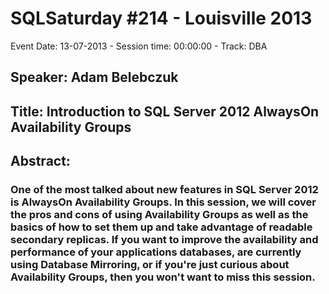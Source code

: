 # SQLSaturday #214 - Louisville 2013
Event Date: 13-07-2013 - Session time: 00:00:00 - Track: DBA
## Speaker: Adam Belebczuk
## Title: Introduction to SQL Server 2012 AlwaysOn Availability Groups
## Abstract:
### One of the most talked about new features in SQL Server 2012 is AlwaysOn Availability Groups. In this session, we will cover the pros and cons of using Availability Groups as well as the basics of how to set them up and take advantage of readable secondary replicas. If you want to improve the availability and performance of your applications  databases, are currently using Database Mirroring, or if you're just curious about Availability Groups, then you won't want to miss this session.
